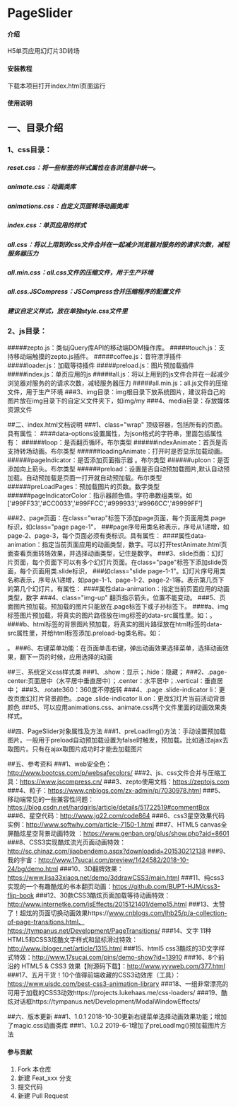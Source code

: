 # PageSlider

#### 介绍
H5单页应用幻灯片3D转场


#### 安装教程

下载本项目打开index.html页面运行

#### 使用说明

## 一、目录介绍
### 1、css目录：
##### reset.css：将一些标签的样式属性在各浏览器中统一。 
##### animate.css：动画类库
##### animations.css：自定义页面转场动画类库
##### index.css：单页应用的样式
##### all.css：将以上用到的css文件合并在一起减少浏览器对服务的的请求次数，减轻服务器压力
##### all.min.css：all.css文件的压缩文件，用于生产环境
##### all.css.JSCompress：JSCompress合并压缩程序的配置文件
##### 建议自定义样式，放在单独style.css文件里
### 2、js目录：
#####zepto.js：类似jQuery库API的移动端DOM操作库。 
#####touch.js：支持移动端触摸的zepto.js插件。 
#####coffee.js：音符漂浮插件
#####loader.js：加载等待插件
#####preload.js：图片预加载插件
#####index.js：单页应用的js
#####all.js：将以上用到的js文件合并在一起减少浏览器对服务的的请求次数，减轻服务器压力
#####all.min.js：all.js文件的压缩文件，用于生产环境
###3、img目录：img根目录下放系统图片，建议将自己的图片放在img目录下的自定义文件夹下，如img/my
###4、media目录：存放媒体资源文件

##二、index.html文档说明
###1、class="wrap" 顶级容器，包括所有的页面。具有属性：
####data-options设置属性，为json格式的字符串，里面包括属性有：
######loop：是否翻页循环。布尔类型
######indexAnimate：首页是否支持转场动画。布尔类型
######loadingAnimate：打开时是否显示加载动画。
######pageIndicator：是否添加页面指示器  。布尔类型
######upIcon：是否添加向上箭头。布尔类型
######preload：设置是否自动预加载图片,默认自动预加载。自动预加载是页面一打开就自动预加载。布尔类型
######preLoadPages：预加载图片的页数。数字类型  
######pageIndicatorColor：指示器颜色值。字符串数组类型。如['#99FF33','#CC0033','#99FFCC','#999933','#9966CC','#9999FF']

###2、page页面：在class="wrap"标签下添加page页面，每个页面用类.page标识，如class="page page-1"，
###page序号用类名称表示，序号从1递增，如page-2、page-3，每个页面必须有类标识。具有属性：
####属性data-animation：指定当前页面应用的动画类型，数字。可以打开testAnimate.html页面查看页面转场效果，并选择动画类型，记住是数字。
###3、slide页面：幻灯片页面，每个页面下可以有多个幻灯片页面。在class="page"标签下添加slide页面，每个页面用类.slide标识，
###如class="slide page-1-1"。幻灯片序号用类名称表示，序号从1递增，如page-1-1、page-1-2、page-2-1等。表示第几页下的第几个幻灯片。有属性：
####属性data-animation：指定当前页面应用的动画类型，数字
###4、class="img-up" 翻页指示箭头。位置不能变动。
###5、页面图片预加载。预加载的图片只能放在.page标签下或子孙标签下。
####a、img标签图片预加载，将真实的图片路径放在img标签的data-src属性里。如：<img data-src="img/css_sprite01.png" />。
####b、html标签的背景图片预加载，将真实的图片路径放在html标签的data-src属性里，并给html标签添加.preload-bg类名称。如：<div class='preload-bg' data-src='img/css_sprite01.png'></div>。
###6、右键菜单功能：在页面单击右键，弹出动画效果选择菜单，选择动画效果，翻下一页的时候，应用选择的动画

##三、系统定义css样式类
###1、.show：显示；.hide：隐藏；
###2、.page-center:页面居中（水平居中垂直居中）；.center：水平居中；.vertical：垂直居中；
###3、.rotate360：360度不停旋转
###4、.page .slide-indicator li：更改页面幻灯片背景颜色。.page .slide-indicator li.on：更改幻灯片当前活动背景颜色
###5、可以应用animations.css、animate.css两个文件里面的动画效果类样式。

##四、PageSlider对象属性及方法
###1、preLoadImg()方法：手动设置预加载图片。一般用于preload自动预加载设置为false时触发，预加载。比如通过ajax去取图片。只有在ajax取图片成功时才能去加载图片


##五、参考资料
###1、web安全色：http://www.bootcss.com/p/websafecolors/
###2、js、css文件合并与压缩工具：https://www.jscompress.cn/
###3、zepto使用文档：https://zeptojs.com
###4、粒子：https://www.cnblogs.com/zx-admin/p/7030978.html
###5、移动端常见的一些兼容性问题：https://blog.csdn.net/hardgirls/article/details/51722519#commentBox
###6、星空代码：http://www.jq22.com/code864
###6、css3星空效果代码实例：http://www.softwhy.com/article-7150-1.html
###7、HTML5 canvas全屏酷炫星空背景动画特效 ：https://www.genban.org/plus/show.php?aid=8601 
###8、CSS3实现酷炫流光页面动画特效：http://sc.chinaz.com/jiaobendemo.aspx?downloadid=201530212138
###9、我的宇宙：http://www.17sucai.com/preview/1424582/2018-10-24/bg/demo.html
###10、3D翻牌效果：https://www.lisa33xiaoq.net/demo/3ddrawCSS3/main.html
###11、纯css3实现的一个有趣酷炫的书本翻页动画：https://github.com/BUPT-HJM/css3-flip-book
###12、30款CSS3酷炫页面加载等待动画特效：http://www.internetke.com/jsEffects/2015121401/demo15.html
###13、太赞了！超炫的页面切换动画效果https://www.cnblogs.com/lhb25/p/a-collection-of-page-transitions.html、https://tympanus.net/Development/PageTransitions/
###14、文字 11种HTML5和CSS3炫酷文字样式和鼠标滑过特效：http://www.ibloger.net/article/1315.html
###15、html5 css3酷炫的3D文字样式特效：http://www.17sucai.com/pins/demo-show?id=13910
###16、8个前沿的 HTML5 & CSS3 效果【附源码下载】：http://www.yyyweb.com/377.html
###17、五月干货！10个值得前端收藏的CSS3动效库（工具）：https://www.uisdc.com/best-css3-animation-library
###18、一组非常漂亮的可用于加载的CSS3动效https://projects.lukehaas.me/css-loaders/
###19、酷炫对话框https://tympanus.net/Development/ModalWindowEffects/



##六、版本更新
###1、1.0.1 2018-10-30更新右键菜单选择动画效果功能；增加了magic.css动画类库
###1、1.0.2 2019-6-1增加了preLoadImg()预加载图片方法

#### 参与贡献

1. Fork 本仓库
2. 新建 Feat_xxx 分支
3. 提交代码
4. 新建 Pull Request
